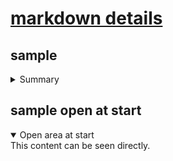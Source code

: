 # [markdown details](https://get-the-most.de/2021/02/16/sektionen-zum-ein-und-ausklappen-ohne-javascript-und-in-markdown-nutzen/)

## sample

<details>
    <summary>Summary</summary>
    Here comes the content.
</details>

## sample open at start

<details open>
    <summary>Open area at start</summary>
    This content can be seen directly.
</details>
